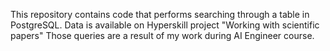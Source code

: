 This repository contains code that performs searching through a table in PostgreSQL.
Data is available on Hyperskill project "Working with scientific papers"
Those queries are a result of my work during AI Engineer course.
